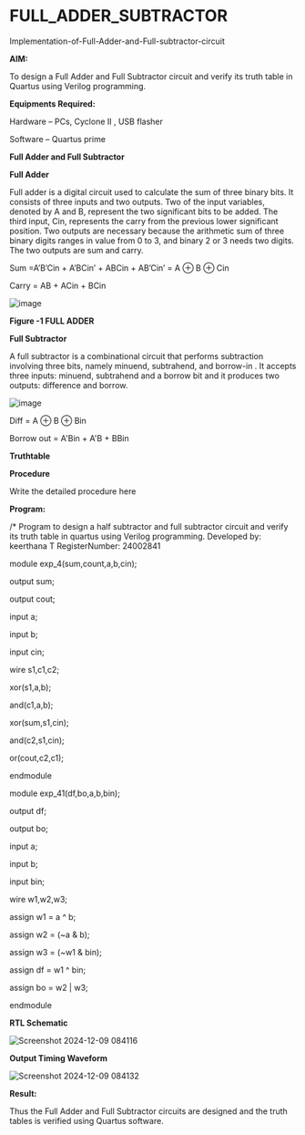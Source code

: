 # FULL_ADDER_SUBTRACTOR

Implementation-of-Full-Adder-and-Full-subtractor-circuit

**AIM:**

To design a Full Adder and Full Subtractor circuit and verify its truth table in Quartus using Verilog programming.

**Equipments Required:**

Hardware – PCs, Cyclone II , USB flasher

Software – Quartus prime

**Full Adder and Full Subtractor**

**Full Adder**

Full adder is a digital circuit used to calculate the sum of three binary bits. It consists of three inputs and two outputs. Two of the input variables, denoted by A and B, represent the two significant bits to be added. The third input, Cin, represents the carry from the previous lower significant position. Two outputs are necessary because the arithmetic sum of three binary digits ranges in value from 0 to 3, and binary 2 or 3 needs two digits. The two outputs are sum and carry.

Sum =A’B’Cin + A’BCin’ + ABCin + AB’Cin’ = A ⊕ B ⊕ Cin 

Carry = AB + ACin + BCin

![image](https://github.com/naavaneetha/FULL_ADDER_SUBTRACTOR/assets/154305477/0f30ba51-5ffb-4198-845f-18e054f675e7)

**Figure -1 FULL ADDER**

**Full Subtractor**

A full subtractor is a combinational circuit that performs subtraction involving three bits, namely minuend, subtrahend, and borrow-in . It accepts three inputs: minuend, subtrahend and a borrow bit and it produces two outputs: difference and borrow.

![image](https://github.com/naavaneetha/FULL_ADDER_SUBTRACTOR/assets/154305477/02b24f51-ab51-4304-9ad6-7b81ffc1ead5)

Diff = A ⊕ B ⊕ Bin 

Borrow out = A'Bin + A'B + BBin

**Truthtable**

**Procedure**

Write the detailed procedure here

**Program:**

/* Program to design a half subtractor and full subtractor circuit and verify its truth table in quartus using Verilog programming. Developed by: keerthana T RegisterNumber: 24002841

module exp_4(sum,count,a,b,cin);

output sum;

output cout;

input a;

input b;

input cin;

wire s1,c1,c2;

xor(s1,a,b);

and(c1,a,b);

xor(sum,s1,cin);

and(c2,s1,cin);

or(cout,c2,c1);

endmodule


module exp_41(df,bo,a,b,bin);

output df;

output bo;

input a;

input b;

input bin;

wire w1,w2,w3;

assign w1 = a ^ b;

assign w2 = (~a & b);

assign w3 = (~w1 & bin);

assign df = w1 ^ bin;

assign bo = w2 | w3;

endmodule



**RTL Schematic**

![Screenshot 2024-12-09 084116](https://github.com/user-attachments/assets/73b7624b-2726-44cf-8b80-458af5b5ae5a)

**Output Timing Waveform**

![Screenshot 2024-12-09 084132](https://github.com/user-attachments/assets/8fba5c0d-acb3-48c1-9ad5-1696ce59c398)


**Result:**

Thus the Full Adder and Full Subtractor circuits are designed and the truth tables is verified using Quartus software.



